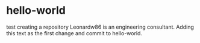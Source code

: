 # hello-world
test creating a repository
Leonardw86 is an engineering consultant.
Adding this text as the first change and commit to hello-world.
